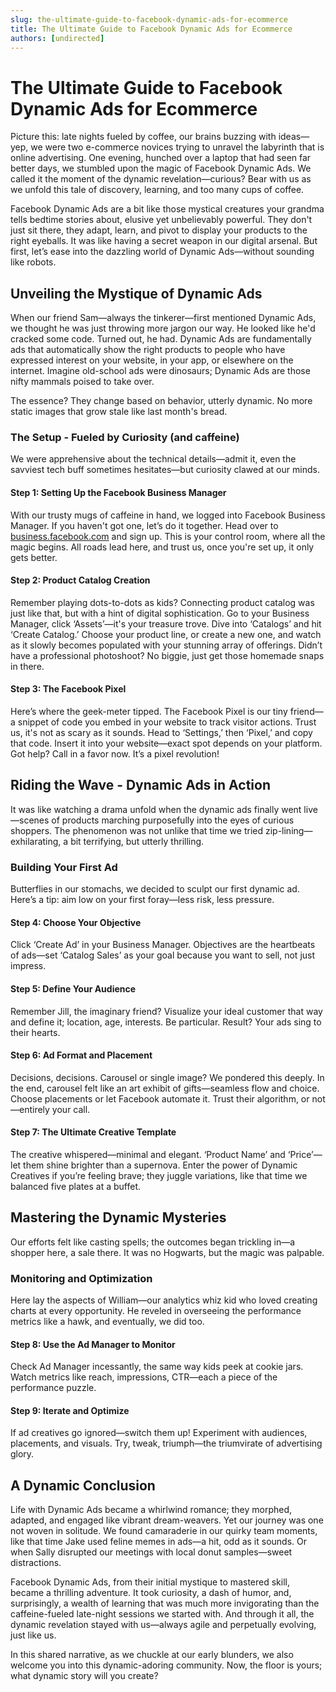 ```yaml
---
slug: the-ultimate-guide-to-facebook-dynamic-ads-for-ecommerce
title: The Ultimate Guide to Facebook Dynamic Ads for Ecommerce
authors: [undirected]
---
```



# The Ultimate Guide to Facebook Dynamic Ads for Ecommerce

Picture this: late nights fueled by coffee, our brains buzzing with ideas—yep, we were two e-commerce novices trying to unravel the labyrinth that is online advertising. One evening, hunched over a laptop that had seen far better days, we stumbled upon the magic of Facebook Dynamic Ads. We called it the moment of the dynamic revelation—curious? Bear with us as we unfold this tale of discovery, learning, and too many cups of coffee.

Facebook Dynamic Ads are a bit like those mystical creatures your grandma tells bedtime stories about, elusive yet unbelievably powerful. They don't just sit there, they adapt, learn, and pivot to display your products to the right eyeballs. It was like having a secret weapon in our digital arsenal. But first, let’s ease into the dazzling world of Dynamic Ads—without sounding like robots.

## Unveiling the Mystique of Dynamic Ads

When our friend Sam—always the tinkerer—first mentioned Dynamic Ads, we thought he was just throwing more jargon our way. He looked like he'd cracked some code. Turned out, he had. Dynamic Ads are fundamentally ads that automatically show the right products to people who have expressed interest on your website, in your app, or elsewhere on the internet. Imagine old-school ads were dinosaurs; Dynamic Ads are those nifty mammals poised to take over.

The essence? They change based on behavior, utterly dynamic. No more static images that grow stale like last month's bread.

### The Setup - Fueled by Curiosity (and caffeine)

We were apprehensive about the technical details—admit it, even the savviest tech buff sometimes hesitates—but curiosity clawed at our minds.

#### Step 1: Setting Up the Facebook Business Manager

With our trusty mugs of caffeine in hand, we logged into Facebook Business Manager. If you haven't got one, let’s do it together. Head over to [business.facebook.com](https://business.facebook.com) and sign up. This is your control room, where all the magic begins. All roads lead here, and trust us, once you're set up, it only gets better.

#### Step 2: Product Catalog Creation

Remember playing dots-to-dots as kids? Connecting product catalog was just like that, but with a hint of digital sophistication. Go to your Business Manager, click ‘Assets’—it's your treasure trove. Dive into ‘Catalogs’ and hit ‘Create Catalog.’ Choose your product line, or create a new one, and watch as it slowly becomes populated with your stunning array of offerings. Didn’t have a professional photoshoot? No biggie, just get those homemade snaps in there.

#### Step 3: The Facebook Pixel

Here’s where the geek-meter tipped. The Facebook Pixel is our tiny friend—a snippet of code you embed in your website to track visitor actions. Trust us, it's not as scary as it sounds. Head to ‘Settings,’ then ‘Pixel,’ and copy that code. Insert it into your website—exact spot depends on your platform. Got help? Call in a favor now. It’s a pixel revolution!  

## Riding the Wave - Dynamic Ads in Action

It was like watching a drama unfold when the dynamic ads finally went live—scenes of products marching purposefully into the eyes of curious shoppers. The phenomenon was not unlike that time we tried zip-lining—exhilarating, a bit terrifying, but utterly thrilling.

### Building Your First Ad

Butterflies in our stomachs, we decided to sculpt our first dynamic ad. Here’s a tip: aim low on your first foray—less risk, less pressure.

#### Step 4: Choose Your Objective

Click ‘Create Ad’ in your Business Manager. Objectives are the heartbeats of ads—set ‘Catalog Sales’ as your goal because you want to sell, not just impress.

#### Step 5: Define Your Audience

Remember Jill, the imaginary friend? Visualize your ideal customer that way and define it; location, age, interests. Be particular. Result? Your ads sing to their hearts.

#### Step 6: Ad Format and Placement

Decisions, decisions. Carousel or single image? We pondered this deeply. In the end, carousel felt like an art exhibit of gifts—seamless flow and choice. Choose placements or let Facebook automate it. Trust their algorithm, or not—entirely your call.

#### Step 7: The Ultimate Creative Template

The creative whispered—minimal and elegant. ‘Product Name’ and ‘Price’—let them shine brighter than a supernova. Enter the power of Dynamic Creatives if you’re feeling brave; they juggle variations, like that time we balanced five plates at a buffet.

## Mastering the Dynamic Mysteries

Our efforts felt like casting spells; the outcomes began trickling in—a shopper here, a sale there. It was no Hogwarts, but the magic was palpable.

### Monitoring and Optimization

Here lay the aspects of William—our analytics whiz kid who loved creating charts at every opportunity. He reveled in overseeing the performance metrics like a hawk, and eventually, we did too.

#### Step 8: Use the Ad Manager to Monitor

Check Ad Manager incessantly, the same way kids peek at cookie jars. Watch metrics like reach, impressions, CTR—each a piece of the performance puzzle.

#### Step 9: Iterate and Optimize

If ad creatives go ignored—switch them up! Experiment with audiences, placements, and visuals. Try, tweak, triumph—the triumvirate of advertising glory.

## A Dynamic Conclusion

Life with Dynamic Ads became a whirlwind romance; they morphed, adapted, and engaged like vibrant dream-weavers. Yet our journey was one not woven in solitude. We found camaraderie in our quirky team moments, like that time Jake used feline memes in ads—a hit, odd as it sounds. Or when Sally disrupted our meetings with local donut samples—sweet distractions.

Facebook Dynamic Ads, from their initial mystique to mastered skill, became a thrilling adventure. It took curiosity, a dash of humor, and, surprisingly, a wealth of learning that was much more invigorating than the caffeine-fueled late-night sessions we started with. And through it all, the dynamic revelation stayed with us—always agile and perpetually evolving, just like us. 

In this shared narrative, as we chuckle at our early blunders, we also welcome you into this dynamic-adoring community. Now, the floor is yours; what dynamic story will you create?